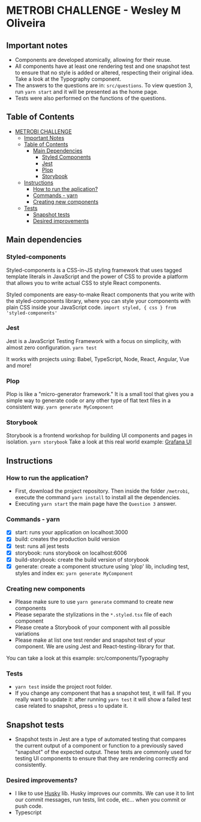 # METROBI CHALLENGE - Wesley M Oliveira

## Important notes

- Components are developed atomically, allowing for their reuse.
- All components have at least one rendering test and one snapshot test to ensure that no style is added or altered, respecting their original idea. Take a look at the Typography component.
- The answers to the questions are in: ```src/questions```. To view question 3, run ```yarn start``` and it will be presented as the home page.
- Tests were also performed on the functions of the questions.

## Table of Contents

- [METROBI CHALLENGE](#metrobi-challenge-wesley-m-oliveira)
  - [Important Notes](#important-notes)
  - [Table of Contents](#table-of-contents)
	- [Main Dependencies](#main-dependencies)
		- [Styled Components](#styled-components)
		- [Jest](#jest)
		- [Plop](#plop)
		- [Storybook](#storybook)
  - [Instructions](#instructions)
    - [How to run the aplication?](#how-to-run-the-aplication)
    - [Commands - yarn](#commands---yarn)
    - [Creating new components](#creating-new-components)
  - [Tests](#tests)
	  - [Snapshot tests](#snapshot-tests)
	- [Desired improvements](#desired-improvements)


## Main dependencies

### Styled-components
Styled-components is a CSS-in-JS styling framework that uses tagged template literals in JavaScript and the power of CSS to provide a platform that allows you to write actual CSS to style React components.

Styled components are easy-to-make React components that you write with the styled-components library, where you can style your components with plain CSS inside your JavaScript code. ```import styled, { css } from 'styled-components'```

### Jest
Jest is a JavaScript Testing Framework with a focus on simplicity, with almost zero configuration. ```yarn test```

It works with projects using: Babel, TypeScript, Node, React, Angular, Vue and more!

### Plop
Plop is like a "micro-generator framework." It is a small tool that gives you a simple way to generate code or any other type of flat text files in a consistent way. ```yarn generate MyComponent```

### Storybook
Storybook is a frontend workshop for building UI components and pages in isolation. ```yarn storybook```
Take a look at this real world example: [Grafana UI](https://developers.grafana.com/ui/latest/)

## Instructions

### How to run the application?

- First, download the project repository. Then inside the folder `/metrobi`, execute the command `yarn install` to install all the dependencies.
- Executing ```yarn start``` the main page have the ```Question 3``` answer.

### Commands - yarn

- [x] start: runs your application on localhost:3000
- [x] build: creates the production build version
- [x] test: runs all jest tests
- [x] storybook: runs storybook on localhost:6006
- [x] build-storybook: create the build version of storybook
- [x] generate: create a component structure using 'plop' lib, including test, styles and index ex: ```yarn generate MyComponent```

### Creating new components

- Please make sure to use ```yarn generate``` command to create new components
- Please separate the stylizations in the `*.styled.tsx` file of each component
- Please create a Storybook of your component with all possible variations
- Please make at list one test render and snapshot test of your component. We are using Jest and React-testing-library for that.

You can take a look at this example:
src/components/Typography

### Tests
- ```yarn test``` inside the project root folder.
- If you change any component that has a snapshot test, it will fail. If you really want to update it: after running ```yarn test``` it will show a failed test case related to snapshot, press ```u``` to update it.

## Snapshot tests
- Snapshot tests in Jest are a type of automated testing that compares the current output of a component or function to a previously saved "snapshot" of the expected output. These tests are commonly used for testing UI components to ensure that they are rendering correctly and consistently.




### Desired improvements?
- I like to use [Husky](https://typicode.github.io/husky/#/) lib. Husky improves our commits.
	We can use it to lint our commit messages, run tests, lint code, etc... when you commit or push code. 
- Typescript